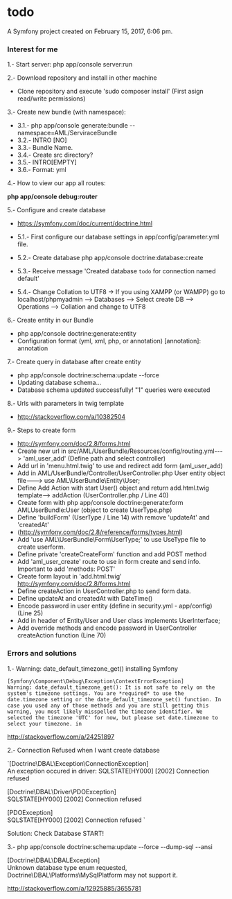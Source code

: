 todo
====

A Symfony project created on February 15, 2017, 6:06 pm.

### Interest for me

1.- Start server: php app/console server:run

2.- Download repository and install in other machine

* Clone repository and execute 'sudo composer install' (First asign read/write permissions)

3.- Create new bundle (with namespace):

* 3.1.- php app/console generate:bundle --namespace=AML/ServiraceBundle
* 3.2.- INTRO [NO]
* 3.3.- Bundle Name.
* 3.4.- Create src directory?
* 3.5.- INTRO[EMPTY]
* 3.6.- Format: yml

4.- How to view our app all routes:

**php app/console debug:router**

5.- Configure and create database

* https://symfony.com/doc/current/doctrine.html

* 5.1.- First configure our database settings in app/config/parameter.yml file.
* 5.2.- Create database php app/console doctrine:database:create
* 5.3.- Receive message 'Created database `todo` for connection named default'
* 5.4.- Change Collation to UTF8 -> If you using XAMPP (or WAMPP) go to localhost/phpmyadmin --> Databases --> Select create DB --> Operations --> Collation and change to UTF8

6.- Create entity in our Bundle

* php app/console doctrine:generate:entity
* Configuration format (yml, xml, php, or annotation) [annotation]: annotation


7.- Create query in database after create entity
* php app/console doctrine:schema:update --force
* Updating database schema...
* Database schema updated successfully! "1" queries were executed

8.- Urls with parameters in twig template

* http://stackoverflow.com/a/10382504

9.- Steps to create form

* http://symfony.com/doc/2.8/forms.html
* Create new url in src/AML/UserBundle/Resources/config/routing.yml---> 'aml_user_add' (Define path and select controller)
* Add url in 'menu.html.twig' to use and redirect add form (aml_user_add)
* Add in AML/UserBundle/Controller/UserController.php User entity object file---> use AML\UserBundle\Entity\User;
* Define Add Action with start User() object and return add.html.twig template--> addAction (UserController.php / Line 40)
* Create form with php app/console doctrine:generate:form AMLUserBundle:User (object to create UserType.php)
* Define 'buildForm' (UserType / Line 14) with remove 'updateAt' and 'createdAt'
* (http://symfony.com/doc/2.8/reference/forms/types.html)
* Add 'use AML\UserBundle\Form\UserType;' to use UseType file to create userform.
* Define private 'createCreateForm' function and add POST method
* Add 'aml_user_create' route to use in form create and send info. Important to add 'methods: POST'
* Create form layout in 'add.html.twig' http://symfony.com/doc/2.8/forms.html
* Define createAction in UserController.php to send form data.
* Define updateAt and createdAt with DateTime()
* Encode password in user entity (define in security.yml - app/config) (Line 25)
* Add in header of Entity/User and User class implements UserInterface;
* Add override methods and encode password in UserController createAction function (Line 70)


### Errors and solutions

1.- Warning: date_default_timezone_get() installing Symfony

`[Symfony\Component\Debug\Exception\ContextErrorException]                                     Warning: date_default_timezone_get(): It is not safe to rely on the system's timezone settings.
You are *required* to use the date.timezone setting or the date_default_timezone_set() function.
In case you used any of those methods and you are still getting this warning, you most likely
misspelled the timezone identifier. We selected the timezone 'UTC' for now, but please set
date.timezone to select your timezone. in `

http://stackoverflow.com/a/24251897

2.- Connection Refused when I want create database

`[Doctrine\DBAL\Exception\ConnectionException]                              
 An exception occured in driver: SQLSTATE[HY000] [2002] Connection refused  



 [Doctrine\DBAL\Driver\PDOException]        
 SQLSTATE[HY000] [2002] Connection refused  



 [PDOException]                             
 SQLSTATE[HY000] [2002] Connection refused `

 Solution: Check Database START!

 3.- php app/console doctrine:schema:update --force --dump-sql --ansi


  [Doctrine\DBAL\DBALException]                                                                    
  Unknown database type enum requested, Doctrine\DBAL\Platforms\MySqlPlatform may not support it.  

http://stackoverflow.com/a/12925885/3655781

